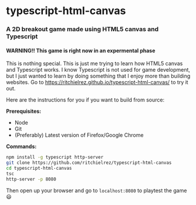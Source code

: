 # typescript-html-canvas 
### A 2D breakout game made using HTML5 canvas and Typescript 
#### WARNING!! This game is right now in an expermental phase

This is nothing special. This is just me trying to learn how HTML5 canvas and Typescript works. I
know Typescript is not used for game development, but I just wanted to learn by doing something that
I enjoy more than building websites. Go to https://ritchielrez.github.io/typescript-html-canvas/ to
try it out.

Here are the instructions for you if you want to build from source:

**Prerequisites:**

- Node
- Git
- (Preferably) Latest version of Firefox/Google Chrome

**Commands:**

```bash
npm install -g typescript http-server
git clone https://github.com/ritchielrez/typescript-html-canvas
cd typescript-html-canvas
tsc
http-server -p 8080
```

Then open up your browser and go to `localhost:8080` to playtest the game 😃
